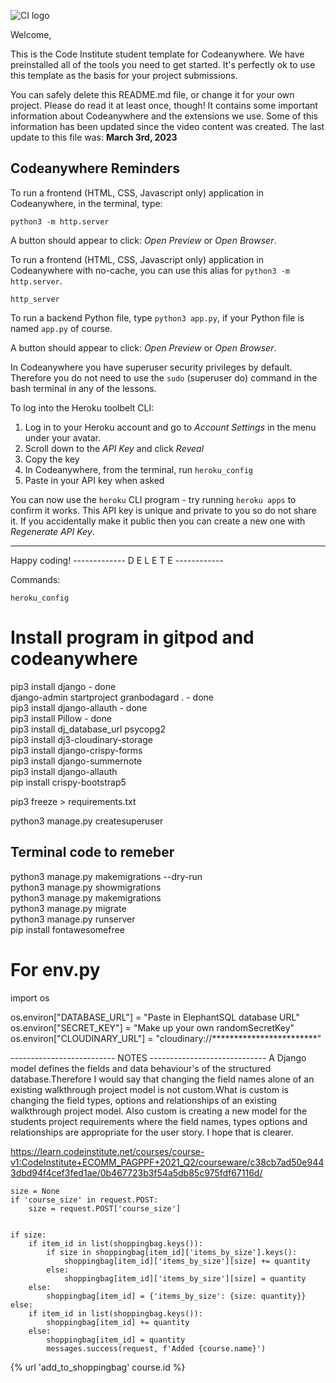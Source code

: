 ![CI logo](https://codeinstitute.s3.amazonaws.com/fullstack/ci_logo_small.png)

Welcome,

This is the Code Institute student template for Codeanywhere. We have preinstalled all of the tools you need to get started. It's perfectly ok to use this template as the basis for your project submissions.

You can safely delete this README.md file, or change it for your own project. Please do read it at least once, though! It contains some important information about Codeanywhere and the extensions we use. Some of this information has been updated since the video content was created. The last update to this file was: **March 3rd, 2023**

## Codeanywhere Reminders

To run a frontend (HTML, CSS, Javascript only) application in Codeanywhere, in the terminal, type:

`python3 -m http.server`

A button should appear to click: _Open Preview_ or _Open Browser_.

To run a frontend (HTML, CSS, Javascript only) application in Codeanywhere with no-cache, you can use this alias for `python3 -m http.server`.

`http_server`

To run a backend Python file, type `python3 app.py`, if your Python file is named `app.py` of course.

A button should appear to click: _Open Preview_ or _Open Browser_.

In Codeanywhere you have superuser security privileges by default. Therefore you do not need to use the `sudo` (superuser do) command in the bash terminal in any of the lessons.

To log into the Heroku toolbelt CLI:

1. Log in to your Heroku account and go to _Account Settings_ in the menu under your avatar.
2. Scroll down to the _API Key_ and click _Reveal_
3. Copy the key
4. In Codeanywhere, from the terminal, run `heroku_config`
5. Paste in your API key when asked

You can now use the `heroku` CLI program - try running `heroku apps` to confirm it works. This API key is unique and private to you so do not share it. If you accidentally make it public then you can create a new one with _Regenerate API Key_.

---

Happy coding!
------------- D E L E T E ------------

Commands:

`heroku_config`


# Install program in gitpod and codeanywhere

pip3 install django - done<br>
django-admin startproject granbodagard . -  done<br>
pip3 install django-allauth - done<br>
pip3 install Pillow - done <br>
pip3 install dj_database_url psycopg2 <br>
pip3 install dj3-cloudinary-storage <br>
pip3 install django-crispy-forms <br>
pip3 install django-summernote <br>
pip3 install django-allauth <br>
pip install crispy-bootstrap5 <br>


pip3 freeze > requirements.txt <br>

python3 manage.py createsuperuser


## Terminal code to remeber


python3 manage.py makemigrations --dry-run <br>
python3 manage.py showmigrations <br>
python3 manage.py makemigrations <br>
python3 manage.py migrate <br>
python3 manage.py runserver <br>
pip install fontawesomefree <br>

# For env.py

import os <br>

os.environ["DATABASE_URL"] = "Paste in ElephantSQL database URL" <br>
os.environ["SECRET_KEY"] = "Make up your own randomSecretKey" <br>
os.environ["CLOUDINARY_URL"] = "cloudinary://************************"


-------------------------- NOTES -----------------------------
A Django model defines the fields and data behaviour's of the structured database.Therefore I would say that changing the field names alone of an existing walkthrough project model is not custom.What is custom is changing the field     types, options and relationships of an existing walkthrough project model. Also custom is creating a new model for the students project requirements where the field names, types options and relationships are appropriate for the user story. I hope that is clearer.

https://learn.codeinstitute.net/courses/course-v1:CodeInstitute+ECOMM_PAGPPF+2021_Q2/courseware/c38cb7ad50e9443dbd94f4cef3fed1ae/0b467723b3f54a5db85c975fdf67116d/

    
    


    size = None
    if 'course_size' in request.POST:
        size = request.POST['course_size']


    if size:
        if item_id in list(shoppingbag.keys()):
            if size in shoppingbag[item_id]['items_by_size'].keys():
                shoppingbag[item_id]['items_by_size'][size] += quantity
            else:
                shoppingbag[item_id]['items_by_size'][size] = quantity
        else:
            shoppingbag[item_id] = {'items_by_size': {size: quantity}}
    else:
        if item_id in list(shoppingbag.keys()):
            shoppingbag[item_id] += quantity
        else:
            shoppingbag[item_id] = quantity
            messages.success(request, f'Added {course.name}')


{% url 'add_to_shoppingbag' course.id %}